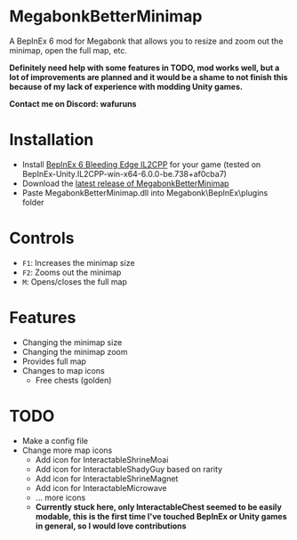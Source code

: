 # MegabonkBetterMinimap

A BepInEx 6 mod for Megabonk that allows you to resize and zoom out the minimap, open the full map, etc.

**Definitely need help with some features in TODO, mod works well, but a lot of improvements are planned and it would be a shame to not finish this because of my lack of experience with modding Unity games.**

**Contact me on Discord: wafuruns**

# Installation

-   Install [BepInEx 6 Bleeding Edge IL2CPP](https://builds.bepinex.dev/projects/bepinex_be) for your game (tested on BepInEx-Unity.IL2CPP-win-x64-6.0.0-be.738+af0cba7)
-   Download the [latest release of MegabonkBetterMinimap](https://github.com/WafuRuns/MegabonkBetterMinimap/releases/download/1.0.0/MegabonkBetterMinimap.dll)
-   Paste MegabonkBetterMinimap.dll into Megabonk\BepInEx\plugins folder

# Controls

-   `F1`: Increases the minimap size
-   `F2`: Zooms out the minimap
-   `M`: Opens/closes the full map

# Features

-   Changing the minimap size
-   Changing the minimap zoom
-   Provides full map
-   Changes to map icons
    -   Free chests (golden)

# TODO

-   Make a config file
-   Change more map icons
    -   Add icon for InteractableShrineMoai
    -   Add icon for InteractableShadyGuy based on rarity
    -   Add icon for InteractableShrineMagnet
    -   Add icon for InteractableMicrowave
    -   ... more icons
    -   **Currently stuck here, only InteractableChest seemed to be easily modable, this is the first time I've touched BepInEx or Unity games in general, so I would love contributions**
